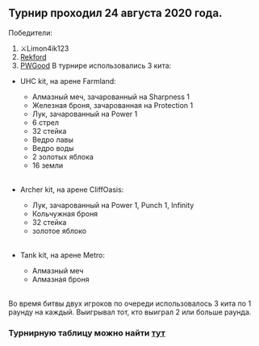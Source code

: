 ## Турнир проходил 24 августа 2020 года.
Победители:
1. ⚔Limon4ik123
2. [Rekford](https://twitch.tv/rekford)
3. [PWGood](https://twitch.tv/pwgood)
В турнире использовались 3 кита:
* UHC kit, на арене Farmland:
  * Алмазный меч, зачарованный на Sharpness 1
  * Железная броня, зачарованная на Protection 1
  * Лук, зачарованный на Power 1
  * 6 стрел
  * 32 стейка
  * Ведро лавы
  * Ведро воды
  * 2 золотых яблока
  * 16 земли
  <br>
* Archer kit, на арене CliffOasis:
  * Лук, зачарованный на Power 1, Punch 1, Infinity
  * Кольчужная броня
  * 32 стейка
  * золотое яблоко
  <br>

* Tank kit, на арене Metro:
  * Алмазный меч
  * Алмазная броня
  <br>

Во время битвы двух игроков по очереди использовалось 3 кита по 1 раунду на каждый. Выигрывал тот, кто выиграл 2 или больше раунда.

### Турнирную таблицу можно найти **[тут](https://table.dankland.club/)**
